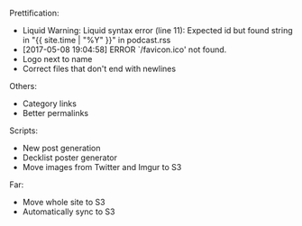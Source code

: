 Prettification:
* Liquid Warning: Liquid syntax error (line 11): Expected id but found string in "{{ site.time | "%Y" }}" in podcast.rss
* [2017-05-08 19:04:58] ERROR `/favicon.ico' not found.
* Logo next to name
* Correct files that don't end with newlines

Others:
* Category links
* Better permalinks

Scripts:
* New post generation
* Decklist poster generator
* Move images from Twitter and Imgur to S3

Far:
* Move whole site to S3
* Automatically sync to S3
